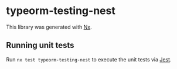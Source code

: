 # typeorm-testing-nest

This library was generated with [Nx](https://nx.dev).

## Running unit tests

Run `nx test typeorm-testing-nest` to execute the unit tests via [Jest](https://jestjs.io).
